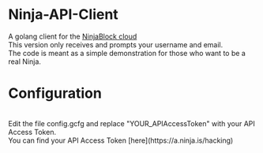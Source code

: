 # Ninja-API-Client
A golang client for the [NinjaBlock cloud](https://a.ninja.is/home)<br/>
This version only receives and prompts your username and email.<br />
The code is meant as a simple demonstration for those who want to be a real Ninja.<br />

<h1>Configuration</h1><br />
Edit the file config.gcfg and replace "YOUR_APIAccessToken" with your API Access Token.<br />
You can find your API Access Token [here](https://a.ninja.is/hacking) <br/>
